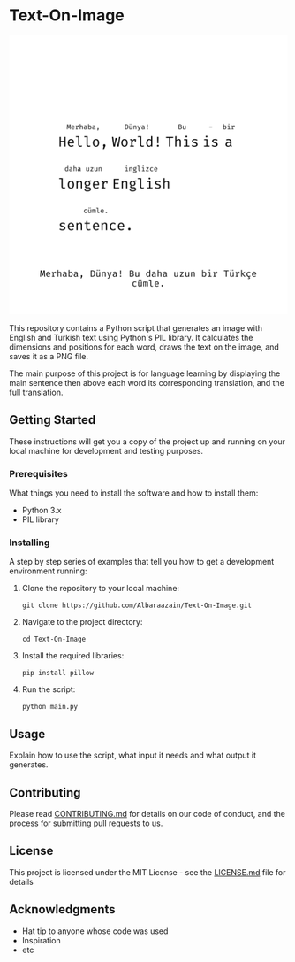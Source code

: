 
# Text-On-Image

![Sample Output](./image_with_text.png)

This repository contains a Python script that generates an image with English and Turkish text using Python's PIL library. It calculates the dimensions and positions for each word, draws the text on the image, and saves it as a PNG file.

The main purpose of this project is for language learning by displaying the main sentence then above each word its corresponding translation, and the full translation.

## Getting Started

These instructions will get you a copy of the project up and running on your local machine for development and testing purposes.

### Prerequisites

What things you need to install the software and how to install them:

- Python 3.x
- PIL library

### Installing

A step by step series of examples that tell you how to get a development environment running:

1. Clone the repository to your local machine:
   ```
   git clone https://github.com/Albaraazain/Text-On-Image.git
   ```
2. Navigate to the project directory:
   ```
   cd Text-On-Image
   ```
3. Install the required libraries:
   ```
   pip install pillow
   ```
4. Run the script:
   ```
   python main.py
   ```

## Usage

Explain how to use the script, what input it needs and what output it generates.

## Contributing

Please read [CONTRIBUTING.md](https://github.com/Albaraazain/Text-On-Image/CONTRIBUTING.md) for details on our code of conduct, and the process for submitting pull requests to us.

## License

This project is licensed under the MIT License - see the [LICENSE.md](https://github.com/Albaraazain/Text-On-Image/LICENSE.md) file for details

## Acknowledgments

- Hat tip to anyone whose code was used
- Inspiration
- etc